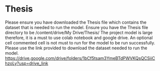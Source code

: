 # Thesis
Please ensure you have downloaded the Thesis file which contains the dataset that is needed to run the model.
Ensure you have the Thesis file directory to be /content/drive/My Drive/Thesis/
The project model is large therefore, it is a must to use colab notebook and google drive.
An optional cell commented cell is not must to run for the model to be run successfully.
Please use the link provided to download the dataset needed to run the model.
https://drive.google.com/drive/folders/1bCf5tsam3YmeBTdPWVKQsQCSiiChzoLy?usp=drive_link
